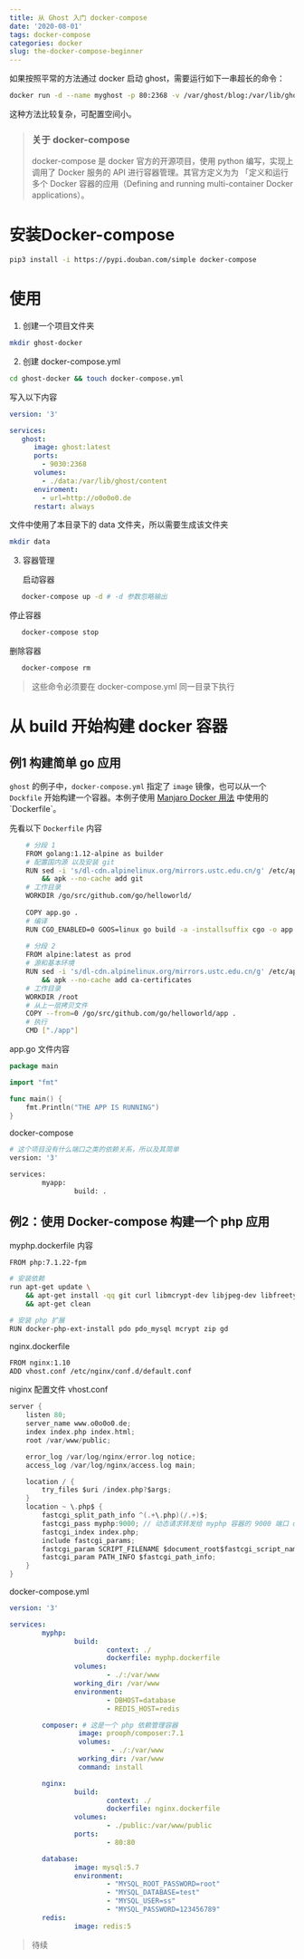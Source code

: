 ```yaml
---
title: 从 Ghost 入门 docker-compose
date: '2020-08-01'
tags: docker-compose
categories: docker
slug: the-docker-compose-beginner
---
```


如果按照平常的方法通过 docker 启动 ghost，需要运行如下一串超长的命令：

```bash
docker run -d --name myghost -p 80:2368 -v /var/ghost/blog:/var/lib/ghost/content ghost
```

这种方法比较复杂，可配置空间小。

> ### 关于 docker-compose
>
> docker-compose 是 docker 官方的开源项目，使用 python 编写，实现上调用了 Docker 服务的 API 进行容器管理。其官方定义为为 「定义和运行多个 Docker 容器的应用（Defining and running multi-container Docker applications）。
>

# 安装Docker-compose

```bash
pip3 install -i https://pypi.douban.com/simple docker-compose
```

# 使用

1. 创建一个项目文件夹

```bash
mkdir ghost-docker
```


2. 创建 docker-compose.yml

```bash
cd ghost-docker && touch docker-compose.yml
```
   写入以下内容

```yaml
version: '3'

services:
   ghost:
      image: ghost:latest
      ports:
        - 9030:2368
      volumes:
        - ./data:/var/lib/ghost/content
      enviroment:
        - url=http://o0o0o0.de
      restart: always
```

文件中使用了本目录下的 data 文件夹，所以需要生成该文件夹

```bash
mkdir data
```

3. 容器管理

   启动容器

```bash
   docker-compose up -d # -d 参数忽略输出
```

   停止容器

```bash
   docker-compose stop
```

   删除容器

```bash
   docker-compose rm
```

> 这些命令必须要在 docker-compose.yml 同一目录下执行  

# 从 build 开始构建 docker 容器

## 例1 构建简单 go 应用

`ghost` 的例子中，`docker-compose.yml` 指定了 `image` 镜像，也可以从一个 `Dockfile` 开始构建一个容器。本例子使用 [Manjaro Docker 用法]([https://blog.degen.run/note/2019/08/23/manjaro-docker/#dockerfile-%E5%A4%9A%E6%AE%B5%E6%9E%84%E5%BB%BA](https://blog.degen.run/note/2019/08/23/manjaro-docker/#dockerfile-多段构建)) 中使用的 `Dockerfile`。

先看以下 `Dockerfile` 内容

```bash
    # 分段 1
    FROM golang:1.12-alpine as builder
    # 配置国内源 以及安装 git
    RUN sed -i 's/dl-cdn.alpinelinux.org/mirrors.ustc.edu.cn/g' /etc/apk/repositories \
        && apk --no-cache add git
    # 工作目录
    WORKDIR /go/src/github.com/go/helloworld/
    
    COPY app.go .
    # 编译
    RUN CGO_ENABLED=0 GOOS=linux go build -a -installsuffix cgo -o app .
    
    # 分段 2
    FROM alpine:latest as prod
    # 源和基本环境
    RUN sed -i 's/dl-cdn.alpinelinux.org/mirrors.ustc.edu.cn/g' /etc/apk/repositories \
        && apk --no-cache add ca-certificates
    # 工作目录
    WORKDIR /root
    # 从上一层拷贝文件
    COPY --from=0 /go/src/github.com/go/helloworld/app .
    # 执行
    CMD ["./app"]
```

app.go 文件内容

```go
package main

import "fmt"

func main() {
    fmt.Println("THE APP IS RUNNING")
}
```

docker-compose

```bash
# 这个项目没有什么端口之类的依赖关系，所以及其简单
version: '3'

services:
        myapp:
                build: .
```

## 例2：使用 Docker-compose 构建一个 php 应用

myphp.dockerfile 内容

```bash
FROM php:7.1.22-fpm

# 安装依赖
run apt-get update \
	&& apt-get install -qq git curl libmcrypt-dev libjpeg-dev libfreetype6-dev libbz2-dev \
	&& apt-get clean

# 安装 php 扩展
RUN docker-php-ext-install pdo pdo_mysql mcrypt zip gd
```

nginx.dockerfile

```bash
FROM nginx:1.10
ADD vhost.conf /etc/nginx/conf.d/default.conf
```

niginx 配置文件 vhost.conf

```c
server {
    listen 80;
    server_name www.o0o0o0.de;
    index index.php index.html;
    root /var/www/public;

    error_log /var/log/nginx/error.log notice;
    access_log /var/log/nginx/access.log main;

    location / {
        try_files $uri /index.php?$args;
    }
    location ~ \.php$ {
        fastcgi_split_path_info ^(.+\.php)(/.+)$;
        fastcgi_pass myphp:9000; // 动态请求转发给 myphp 容器的 9000 端口 docker-compose 同一项目下的容器默认在同一网络中，无需映射可以直接访问
        fastcgi_index index.php;
        include fastcgi_params;
        fastcgi_param SCRIPT_FILENAME $document_root$fastcgi_script_name;
        fastcgi_param PATH_INFO $fastcgi_path_info;
    }
}
```

docker-compose.yml

```yaml
version: '3'

services:
        myphp:
                build:
                        context: ./
                        dockerfile: myphp.dockerfile
                volumes:
                        - ./:/var/www
                working_dir: /var/www
                environment:
                        - DBHOST=database
                        - REDIS_HOST=redis

        composer: # 这是一个 php 依赖管理容器
                 image: prooph/composer:7.1
                 volumes:
                         - ./:/var/www
                 working_dir: /var/www
                 command: install

        nginx:
                build:
                        context: ./
                        dockerfile: nginx.dockerfile
                volumes:
                        - ./public:/var/www/public
                ports:
                        - 80:80

        database:
                image: mysql:5.7
                environment:
                        - "MYSQL_ROOT_PASSWORD=root"
                        - "MYSQL_DATABASE=test"
                        - "MYSQL_USER=ss"
                        - "MYSQL_PASSWORD=123456789"
        redis:
                image: redis:5
```
> 待续

